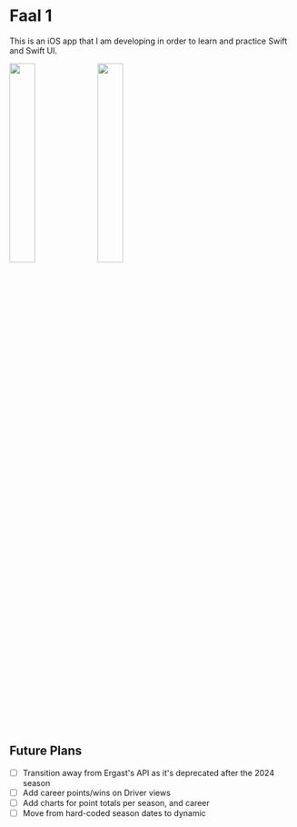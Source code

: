 # Faal 1
This is an iOS app that I am developing in order to learn and practice Swift and Swift UI.

<div class="photos">
<img src="https://i.imgur.com/CmekoN6.png" width=30%>

<img src ="https://i.imgur.com/dyp2rDn.png" width=30%>
</div>

## Future Plans
- [ ] Transition away from Ergast's API as it's deprecated after the 2024 season 
- [ ] Add career points/wins on Driver views
- [ ] Add charts for point totals per season, and career
- [ ] Move from hard-coded season dates to dynamic
